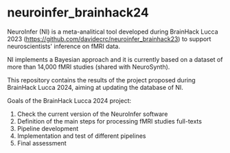 # neuroinfer_brainhack24

NeuroInfer (NI) is a meta-analitical tool developed during BrainHack Lucca 2023 (https://github.com/davidecrc/neuroinfer_brainhack23) to support neuroscientists' inference on fMRI data. 

NI implements a Bayesian approach and it is currently based on a dataset of more than 14,000 fMRI studies (shared with NeuroSynth). 

This repository contains the results of the project proposed during BrainHack Lucca 2024, aiming at updating the database of NI.


Goals of the BrainHack Lucca 2024 project:

1. Check the current version of the NeuroInfer software
3. Definition of the main steps for processing fMRI studies full-texts
4. Pipeline development
5. Implementation and test of different pipelines 
6. Final assessment
